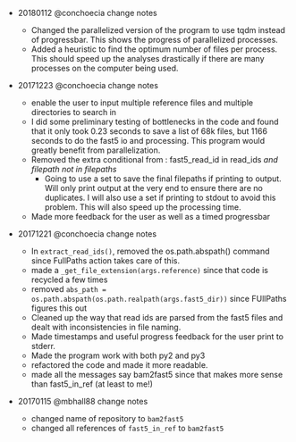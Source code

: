 - 20180112 @conchoecia change notes
  - Changed the parallelized version of the program to use tqdm instead
    of progressbar. This shows the progress of parallelized processes.
  - Added a heuristic to find the optimum number of files per process.
    This should speed up the analyses drastically if there are many processes
    on the computer being used.

- 20171223 @conchoecia change notes
  - enable the user to input multiple reference files and multiple
    directories to search in
  - I did some preliminary testing of bottlenecks in the code and
    found that it only took 0.23 seconds to save a list of 68k files,
    but 1166 seconds to do the fast5 io and processing. This program
    would greatly benefit from parallelization.
  - Removed the extra conditional from :
     fast5_read_id in read_ids *and filepath not in filepaths*
     - Going to use a set to save the final filepaths if printing to output.
       Will only print output at the very end to ensure there are no duplicates.
       I will also use a set if printing to stdout to avoid this problem. This
       will also speed up the processing time.
  - Made more feedback for the user as well as a timed progressbar

- 20171221 @conchoecia change notes
  - In `extract_read_ids()`, removed the os.path.abspath() command since FullPaths
    action takes care of this.
  - made a `_get_file_extension(args.reference)` since that code is recycled a few times
  - removed `abs_path = os.path.abspath(os.path.realpath(args.fast5_dir))` since FUllPaths
    figures this out
  - Cleaned up the way that read ids are parsed from the fast5 files and dealt with
    inconsistencies in file naming.
  - Made timestamps and useful progress feedback for the user print to stderr.
  - Made the program work with both py2 and py3
  - refactored the code and made it more readable.
  - made all the messages say bam2fast5 since that makes more sense than fast5_in_ref (at least to me!)

- 20170115 @mbhall88 change notes
  - changed name of repository to `bam2fast5`
  - changed all references of `fast5_in_ref` to `bam2fast5`
